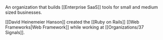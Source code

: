 
An organization that builds [[Enterprise SaaS]] tools for small and medium sized businesses.

[[David Heinemeier Hanson]] created the [[Ruby on Rails]] [[Web Frameworks|Web Framework]] while working at [[Organizations/37 Signals]].

